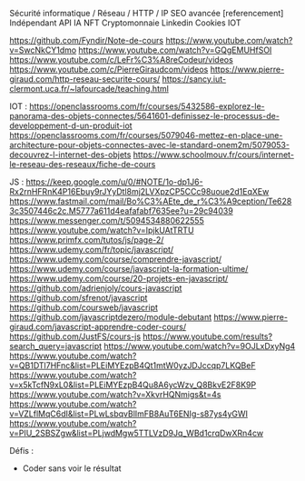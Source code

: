 Sécurité informatique / Réseau / HTTP / IP 
SEO avancée [referencement]
Indépendant
API
IA
NFT
Cryptomonnaie
Linkedin
Cookies
IOT

https://github.com/Fyndir/Note-de-cours
https://www.youtube.com/watch?v=SwcNkCY1dmo
https://www.youtube.com/watch?v=GQgEMUHfSOI
https://www.youtube.com/c/LeFr%C3%A8reCodeur/videos
https://www.youtube.com/c/PierreGiraudcom/videos
https://www.pierre-giraud.com/http-reseau-securite-cours/
https://sancy.iut-clermont.uca.fr/~lafourcade/teaching.html


IOT :
https://openclassrooms.com/fr/courses/5432586-explorez-le-panorama-des-objets-connectes/5641601-definissez-le-processus-de-developpement-d-un-produit-iot
https://openclassrooms.com/fr/courses/5079046-mettez-en-place-une-architecture-pour-objets-connectes-avec-le-standard-onem2m/5079053-decouvrez-l-internet-des-objets
https://www.schoolmouv.fr/cours/internet-le-reseau-des-reseaux/fiche-de-cours

JS :
https://keep.google.com/u/0/#NOTE/1o-dp1J6-Rx2rnHFRnK4P16Ebuy9rJYyDtl8mj2LVXpzCP5CCc98uoue2d1EqXEw
https://www.fastmail.com/mail/Bo%C3%AEte_de_r%C3%A9ception/Te6283c3507446c2c.M5777a611d4eafafabf7635ee?u=29c94039
https://www.messenger.com/t/5094534880622555
https://www.youtube.com/watch?v=IpjkUAtTRTU
https://www.primfx.com/tutos/js/page-2/
https://www.udemy.com/fr/topic/javascript/
https://www.udemy.com/course/comprendre-javascript/
https://www.udemy.com/course/javascript-la-formation-ultime/
https://www.udemy.com/course/20-projets-en-javascript/
https://github.com/adrienjoly/cours-javascript
https://github.com/sfrenot/javascript
https://github.com/coursweb/javascript
https://github.com/javascriptdezero/module-debutant
https://www.pierre-giraud.com/javascript-apprendre-coder-cours/
https://github.com/JustFS/cours-js
https://www.youtube.com/results?search_query=javascript
https://www.youtube.com/watch?v=9OJLxDxyNg4
https://www.youtube.com/watch?v=QB1DTl7HFnc&list=PLEiMYEzpB4Qt1mtW0yzJDJccqp7LKQBeF
https://www.youtube.com/watch?v=x5kTcfN9xL0&list=PLEiMYEzpB4Qu8A6ycWzv_Q8BkvE2F8K9P
https://www.youtube.com/watch?v=XkvrHQNmigs&t=4s
https://www.youtube.com/watch?v=VZLflMqC6dI&list=PLwLsbqvBlImFB8AuT6ENIg-s87ys4yGWI
https://www.youtube.com/watch?v=PIU_2SBSZgw&list=PLjwdMgw5TTLVzD9Jq_WBd1crqDwXRn4cw

Défis :
- Coder sans voir le résultat